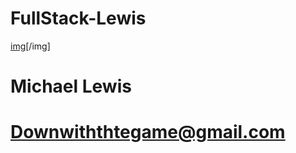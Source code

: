 # FullStack-Lewis

[img](http://i.imgur.com/OcAU6mz.jpg)[/img]
# Michael Lewis
# Downwiththtegame@gmail.com

